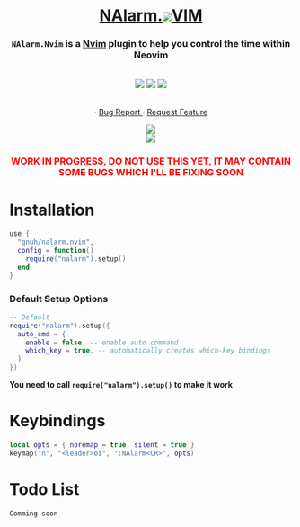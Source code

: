 <div align='center'>
  <h1>
    <a href='https://github.com/arctouch-magnochiabai/gnu.vim' target='_blank'>
     <span>NAlarm.<img src='https://user-images.githubusercontent.com/101122677/220782485-0e5ea839-4f00-434d-94af-80d45f209bef.png'/>VIM</span>
    </a>
  </h1>
  <h3 align='center'> <code>NAlarm.Nvim</code> is a <a href='https://github.com/neovim/neovim'>Nvim</a> plugin to help you control the time within Neovim</h3>
  <br/>
</div>
<div align='center'>
  <img src='https://img.shields.io/github/last-commit/gnuh/nalarm.nvim' />
  <img src='https://img.shields.io/github/issues/gnuh/nalarm.nvim' />
  <img src='https://img.shields.io/github/forks/gnuh/nalarm.nvim' />
  <p>
  <br/>
  · <a href='https://github.com/gnuh/nalarm.nvim/issues' target='_blank'>
      Bug Report
    </a>
  · <a href='https://github.com/gnuh/nalarm.nvim/issues' target='_blank'>
      Request Feature
    </a>
  </p>
  <img src='https://user-images.githubusercontent.com/5380037/221726264-33677d3d-9ff5-4d29-a266-de9fbbbad922.png' />
  <br/>
  <img src='https://user-images.githubusercontent.com/5380037/221726303-8da6a86c-3ea8-4235-a22b-8fb8a9642e3f.png' />
  <br/>
</div>
<div align='center'>
  <h3 style='color: red'>WORK IN PROGRESS, DO NOT USE THIS YET, IT MAY CONTAIN SOME BUGS WHICH I'LL BE FIXING SOON</h3>
</div>

# Installation

```lua
use {
  "gnuh/nalarm.nvim",
  config = function()
    require("nalarm").setup()
  end
}
```

### Default Setup Options

```lua
-- Default
require("nalarm").setup({
  auto_cmd = {
    enable = false, -- enable auto command
    which_key = true, -- automatically creates which-key bindings
  }
})
```

<b>You need to call <code>require("nalarm").setup()</code> to make it work</b>

# Keybindings

```lua
local opts = { noremap = true, silent = true }
keymap("n", "<leader>oi", ":NAlarm<CR>", opts)
```

# Todo List

`Comming soon`
